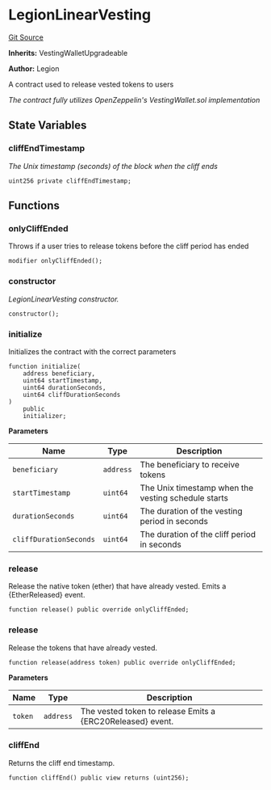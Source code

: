 # LegionLinearVesting
[Git Source](https://github.com/Legion-Team/evm-contracts/blob/eacaebdc1fce4e197305af05084de59f36b83e3e/src/vesting/LegionLinearVesting.sol)

**Inherits:**
VestingWalletUpgradeable

**Author:**
Legion

A contract used to release vested tokens to users

*The contract fully utilizes OpenZeppelin's VestingWallet.sol implementation*


## State Variables
### cliffEndTimestamp
*The Unix timestamp (seconds) of the block when the cliff ends*


```solidity
uint256 private cliffEndTimestamp;
```


## Functions
### onlyCliffEnded

Throws if a user tries to release tokens before the cliff period has ended


```solidity
modifier onlyCliffEnded();
```

### constructor

*LegionLinearVesting constructor.*


```solidity
constructor();
```

### initialize

Initializes the contract with the correct parameters


```solidity
function initialize(
    address beneficiary,
    uint64 startTimestamp,
    uint64 durationSeconds,
    uint64 cliffDurationSeconds
)
    public
    initializer;
```
**Parameters**

|Name|Type|Description|
|----|----|-----------|
|`beneficiary`|`address`|The beneficiary to receive tokens|
|`startTimestamp`|`uint64`|The Unix timestamp when the vesting schedule starts|
|`durationSeconds`|`uint64`|The duration of the vesting period in seconds|
|`cliffDurationSeconds`|`uint64`|The duration of the cliff period in seconds|


### release

Release the native token (ether) that have already vested.
Emits a {EtherReleased} event.


```solidity
function release() public override onlyCliffEnded;
```

### release

Release the tokens that have already vested.


```solidity
function release(address token) public override onlyCliffEnded;
```
**Parameters**

|Name|Type|Description|
|----|----|-----------|
|`token`|`address`|The vested token to release Emits a {ERC20Released} event.|


### cliffEnd

Returns the cliff end timestamp.


```solidity
function cliffEnd() public view returns (uint256);
```

